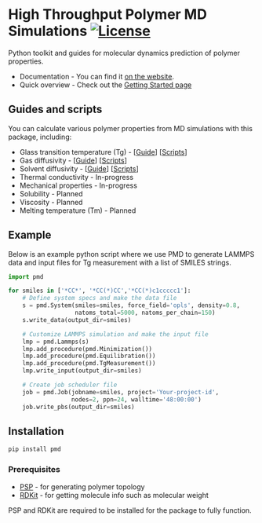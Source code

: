 # High Throughput Polymer MD Simulations [![License](https://img.shields.io/badge/license-MIT-blue.svg)](http://opensource.org/licenses/MIT)

Python toolkit and guides for molecular dynamics prediction of polymer properties.

- Documentation - You can find it [on the website](https://high-throughput-pmd.netlify.app/api/overview).
- Quick overview - Check out the [Getting Started page](https://high-throughput-pmd.netlify.app/docs/getting-started/installation)

## Guides and scripts

You can calculate various polymer properties from MD simulations with this package, including:

- Glass transition temperature (Tg) -
  [[Guide](http://high-throughput-pmd.netlify.app/docs/guides/glass-transition-temperature)]
  [[Scripts](https://github.com/Ramprasad-Group/High-Throughput-Polymer-MD-Simulations/tree/main/scripts/Tg)]
- Gas diffusivity -
  [[Guide](http://high-throughput-pmd.netlify.app/docs/guides/gas-diffusivity)]
  [[Scripts](https://github.com/Ramprasad-Group/High-Throughput-Polymer-MD-Simulations/tree/main/scripts/Gas_diffusivity)]
- Solvent diffusivity -
  [[Guide](http://high-throughput-pmd.netlify.app/docs/guides/solvent-diffusivity)]
  [[Scripts](https://github.com/Ramprasad-Group/High-Throughput-Polymer-MD-Simulations/tree/main/scripts/Solvent_diffusivity)]
- Thermal conductivity - In-progress
- Mechanical properties - In-progress
- Solubility - Planned
- Viscosity - Planned
- Melting temperature (Tm) - Planned

## Example

Below is an example python script where we use PMD to generate LAMMPS data and input files for Tg measurement with a list of SMILES strings.

```python
import pmd

for smiles in ['*CC*', '*CC(*)CC','*CC(*)c1ccccc1']:
    # Define system specs and make the data file
    s = pmd.System(smiles=smiles, force_field='opls', density=0.8,
                   natoms_total=5000, natoms_per_chain=150)
    s.write_data(output_dir=smiles)

    # Customize LAMMPS simulation and make the input file
    lmp = pmd.Lammps(s)
    lmp.add_procedure(pmd.Minimization())
    lmp.add_procedure(pmd.Equilibration())
    lmp.add_procedure(pmd.TgMeasurement())
    lmp.write_input(output_dir=smiles)

    # Create job scheduler file
    job = pmd.Job(jobname=smiles, project='Your-project-id',
                  nodes=2, ppn=24, walltime='48:00:00')
    job.write_pbs(output_dir=smiles)
```

## Installation

```bash
pip install pmd
```

### Prerequisites

- [PSP](https://github.com/Ramprasad-Group/PSP) - for generating polymer topology
- [RDKit](https://www.rdkit.org/) - for getting molecule info such as molecular weight

PSP and RDKit are required to be installed for the package to fully function.
